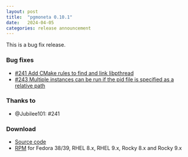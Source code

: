 ```yaml
---
layout: post
title:  "pgmoneta 0.10.1"
date:   2024-04-05
categories: release announcement
---
```


This is a bug fix release.

### Bug fixes

* [#241 Add CMake rules to find and link libpthread](https://github.com/pgmoneta/pgmoneta/issues/241)
* [#243 Multiple instances can be run if the pid file is specified as a relative path](https://github.com/pgmoneta/pgmoneta/issues/243)

### Thanks to

* @Jubilee101: #241

### Download

* [Source code](https://github.com/pgmoneta/pgmoneta/releases/download/0.10.1/pgmoneta-0.10.1.tar.gz)
* [RPM](https://yum.postgresql.org) for Fedora 38/39, RHEL 8.x, RHEL 9.x, Rocky 8.x and Rocky 9.x
